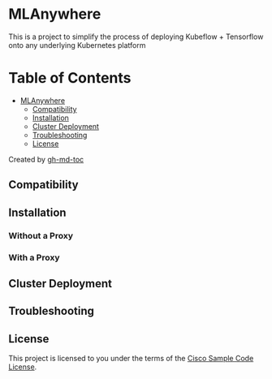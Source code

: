 # MLAnywhere

This is a project to simplify the process of deploying Kubeflow + Tensorflow onto any underlying Kubernetes platform


Table of Contents
=================

  * [MLAnywhere](#mlanywhere)
      * [Compatibility](#compatibility)
      * [Installation](#installation)
      * [Cluster Deployment](#cluster-deployment)
      * [Troubleshooting](#troubleshooting)
      * [License](#license)

Created by [gh-md-toc](https://github.com/ekalinin/github-markdown-toc)

## Compatibility

## Installation

### Without a Proxy

### With a Proxy

## Cluster Deployment

## Troubleshooting

## License

This project is licensed to you under the terms of the [Cisco Sample
Code License](./LICENSE).
